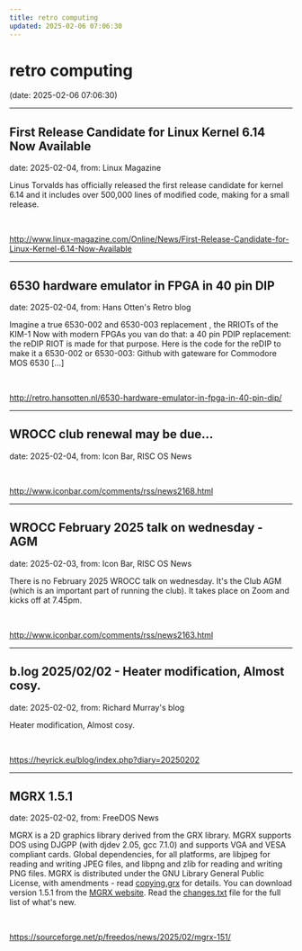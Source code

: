 ```yaml
---
title: retro computing
updated: 2025-02-06 07:06:30
---
```


# retro computing

(date: 2025-02-06 07:06:30)

---

## First Release Candidate for Linux Kernel 6.14 Now Available

date: 2025-02-04, from: Linux Magazine

<p>Linus Torvalds has officially released the first release candidate for kernel 6.14 and it includes over 500,000 lines of modified code, making for a small release.</p> 

<br> 

<http://www.linux-magazine.com/Online/News/First-Release-Candidate-for-Linux-Kernel-6.14-Now-Available>

---

## 6530 hardware emulator in FPGA in 40 pin DIP

date: 2025-02-04, from: Hans Otten's Retro blog

Imagine a true 6530-002 and 6530-003 replacement , the RRIOTs of the KIM-1 Now with modern FPGAs you van do that: a 40 pin PDIP replacement: the reDIP RIOT is made for that purpose. Here is the code for the reDIP to make it a 6530-002 or 6530-003: Github with gateware for Commodore MOS 6530 [&#8230;] 

<br> 

<http://retro.hansotten.nl/6530-hardware-emulator-in-fpga-in-40-pin-dip/>

---

## WROCC club renewal may be due...

date: 2025-02-04, from: Icon Bar, RISC OS News

 

<br> 

<http://www.iconbar.com/comments/rss/news2168.html>

---

## WROCC February 2025 talk on wednesday - AGM

date: 2025-02-03, from: Icon Bar, RISC OS News

There is no February 2025 WROCC talk on wednesday. It's the Club AGM (which is an important part of running the club). It takes place on Zoom and kicks off at 7.45pm. 

<br> 

<http://www.iconbar.com/comments/rss/news2163.html>

---

## b.log 2025/02/02 - Heater modification, Almost cosy.

date: 2025-02-02, from: Richard Murray's blog

Heater modification, Almost cosy. 

<br> 

<https://heyrick.eu/blog/index.php?diary=20250202>

---

## MGRX 1.5.1

date: 2025-02-02, from: FreeDOS News

<div class="markdown_content"><p>MGRX is a 2D graphics library derived from the GRX library. MGRX supports DOS using DJGPP (with djdev 2.05, gcc 7.1.0) and supports VGA and VESA compliant cards. Global dependencies, for all platforms, are libjpeg for reading and writing JPEG files, and libpng and zlib for reading and writing PNG files. MGRX is distributed under the GNU Library General Public License, with amendments - read <a class="" href="https://www.fgrim.com/mgrx/copying.grx" rel="nofollow">copying.grx</a> for details. You can download version 1.5.1 from the <a class="" href="https://www.fgrim.com/mgrx/" rel="nofollow">MGRX website</a>. Read the <a class="" href="https://www.fgrim.com/mgrx/changes.txt" rel="nofollow">changes.txt</a> file for the full list of what's new.</p></div> 

<br> 

<https://sourceforge.net/p/freedos/news/2025/02/mgrx-151/>

